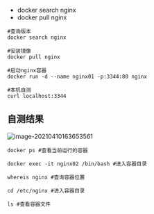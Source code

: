 - docker search nginx  
- docker pull nginx

```shell
#查询版本
docker search nginx

#安装镜像
docker pull nginx

#启动nginx容器
docker run -d --name nginx01 -p:3344:80 nginx

#本机自测
curl localhost:3344  
```



## 自测结果

![image-20210410163653561](C:\Users\Administrator.MACHENI-KA32LTP\AppData\Roaming\Typora\typora-user-images\image-20210410163653561.png)





```shell
docker ps #查看当前运行的容器

docker exec -it nginx02 /bin/bash #进入容器目录

whereis nginx #查询容器位置

cd /etc/nginx #进入容器目录

ls #查看容器文件
```

